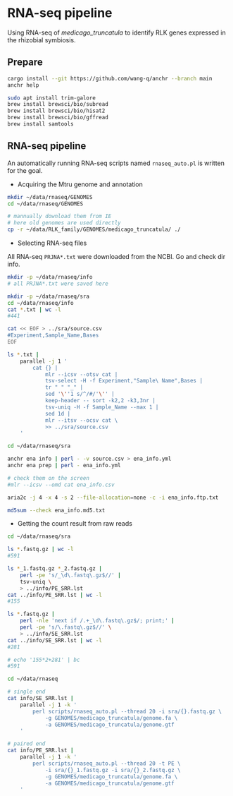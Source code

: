 # RNA-seq pipeline

Using RNA-seq of _medicago_truncatula_ to identify RLK genes expressed in the rhizobial symbiosis.

## Prepare

```bash
cargo install --git https://github.com/wang-q/anchr --branch main
anchr help
```

```bash
sudo apt install trim-galore
brew install brewsci/bio/subread
brew install brewsci/bio/hisat2
brew install brewsci/bio/gffread
brew install samtools
```

## RNA-seq pipeline

An automatically running RNA-seq scripts named `rnaseq_auto.pl` is written for the goal.

- Acquiring the Mtru genome and annotation

```bash
mkdir ~/data/rnaseq/GENOMES
cd ~/data/rnaseq/GENOMES

# mannually download them from IE
# here old genomes are used directly
cp -r ~/data/RLK_family/GENOMES/medicago_truncatula/ ./
```

- Selecting RNA-seq files

All RNA-seq `PRJNA*.txt` were downloaded from the NCBI. Go and check dir info.

```bash
mkdir -p ~/data/rnaseq/info
# all PRJNA*.txt were saved here

mkdir -p ~/data/rnaseq/sra
cd ~/data/rnaseq/info
cat *.txt | wc -l
#441

cat << EOF > ../sra/source.csv
#Experiment,Sample_Name,Bases
EOF

ls *.txt |
    parallel -j 1 '
        cat {} |
            mlr --icsv --otsv cat |
            tsv-select -H -f Experiment,"Sample\ Name",Bases |
            tr " " "_" |
            sed '\''1 s/^/#/'\'' |
            keep-header -- sort -k2,2 -k3,3nr |
            tsv-uniq -H -f Sample_Name --max 1 |
            sed 1d |
            mlr --itsv --ocsv cat \
            >> ../sra/source.csv
    '

cd ~/data/rnaseq/sra

anchr ena info | perl - -v source.csv > ena_info.yml
anchr ena prep | perl - ena_info.yml

# check them on the screen
#mlr --icsv --omd cat ena_info.csv

aria2c -j 4 -x 4 -s 2 --file-allocation=none -c -i ena_info.ftp.txt

md5sum --check ena_info.md5.txt
```

- Getting the count result from raw reads

```bash
cd ~/data/rnaseq/sra

ls *.fastq.gz | wc -l
#591

ls *_1.fastq.gz *_2.fastq.gz |
    perl -pe 's/_\d\.fastq\.gz$//' |
    tsv-uniq \
    > ../info/PE_SRR.lst
cat ../info/PE_SRR.lst | wc -l
#155

ls *.fastq.gz |
    perl -nle 'next if /.+_\d\.fastq\.gz$/; print;' |
    perl -pe 's/\.fastq\.gz$//' \
    > ../info/SE_SRR.lst
cat ../info/SE_SRR.lst | wc -l
#281

# echo '155*2+281' | bc
#591

cd ~/data/rnaseq

# single end
cat info/SE_SRR.lst |
    parallel -j 1 -k '
        perl scripts/rnaseq_auto.pl --thread 20 -i sra/{}.fastq.gz \
            -g GENOMES/medicago_truncatula/genome.fa \
            -a GENOMES/medicago_truncatula/genome.gtf
    '

# paired end
cat info/PE_SRR.lst |
    parallel -j 1 -k '
        perl scripts/rnaseq_auto.pl --thread 20 -t PE \
            -i sra/{}_1.fastq.gz -i sra/{}_2.fastq.gz \
            -g GENOMES/medicago_truncatula/genome.fa \
            -a GENOMES/medicago_truncatula/genome.gtf
    '
```
